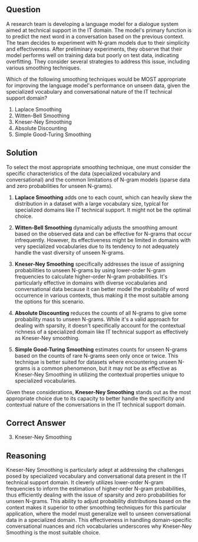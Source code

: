 ## Question
A research team is developing a language model for a dialogue system aimed at technical support in the IT domain. The model's primary function is to predict the next word in a conversation based on the previous context. The team decides to experiment with N-gram models due to their simplicity and effectiveness. After preliminary experiments, they observe that their model performs well on training data but poorly on test data, indicating overfitting. They consider several strategies to address this issue, including various smoothing techniques.

Which of the following smoothing techniques would be MOST appropriate for improving the language model's performance on unseen data, given the specialized vocabulary and conversational nature of the IT technical support domain?

1. Laplace Smoothing
2. Witten-Bell Smoothing
3. Kneser-Ney Smoothing
4. Absolute Discounting
5. Simple Good-Turing Smoothing

## Solution

To select the most appropriate smoothing technique, one must consider the specific characteristics of the data (specialized vocabulary and conversational) and the common limitations of N-gram models (sparse data and zero probabilities for unseen N-grams).

1. **Laplace Smoothing** adds one to each count, which can heavily skew the distribution in a dataset with a large vocabulary size, typical for specialized domains like IT technical support. It might not be the optimal choice.

2. **Witten-Bell Smoothing** dynamically adjusts the smoothing amount based on the observed data and can be effective for N-grams that occur infrequently. However, its effectiveness might be limited in domains with very specialized vocabularies due to its tendency to not adequately handle the vast diversity of unseen N-grams.

3. **Kneser-Ney Smoothing** specifically addresses the issue of assigning probabilities to unseen N-grams by using lower-order N-gram frequencies to calculate higher-order N-gram probabilities. It's particularly effective in domains with diverse vocabularies and conversational data because it can better model the probability of word occurrence in various contexts, thus making it the most suitable among the options for this scenario.

4. **Absolute Discounting** reduces the counts of all N-grams to give some probability mass to unseen N-grams. While it's a valid approach for dealing with sparsity, it doesn't specifically account for the contextual richness of a specialized domain like IT technical support as effectively as Kneser-Ney smoothing.

5. **Simple Good-Turing Smoothing** estimates counts for unseen N-grams based on the counts of rare N-grams seen only once or twice. This technique is better suited for datasets where encountering unseen N-grams is a common phenomenon, but it may not be as effective as Kneser-Ney Smoothing in utilizing the contextual properties unique to specialized vocabularies.

Given these considerations, **Kneser-Ney Smoothing** stands out as the most appropriate choice due to its capacity to better handle the specificity and contextual nature of the conversations in the IT technical support domain.

## Correct Answer

3. Kneser-Ney Smoothing

## Reasoning

Kneser-Ney Smoothing is particularly adept at addressing the challenges posed by specialized vocabulary and conversational data present in the IT technical support domain. It cleverly utilizes lower-order N-gram frequencies to inform the estimation of higher-order N-gram probabilities, thus efficiently dealing with the issue of sparsity and zero probabilities for unseen N-grams. This ability to adjust probability distributions based on the context makes it superior to other smoothing techniques for this particular application, where the model must generalize well to unseen conversational data in a specialized domain. This effectiveness in handling domain-specific conversational nuances and rich vocabularies underscores why Kneser-Ney Smoothing is the most suitable choice.
